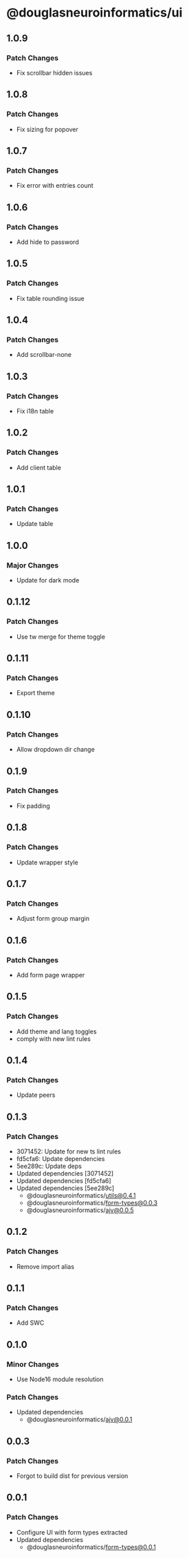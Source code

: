 # @douglasneuroinformatics/ui

## 1.0.9

### Patch Changes

- Fix scrollbar hidden issues

## 1.0.8

### Patch Changes

- Fix sizing for popover

## 1.0.7

### Patch Changes

- Fix error with entries count

## 1.0.6

### Patch Changes

- Add hide to password

## 1.0.5

### Patch Changes

- Fix table rounding issue

## 1.0.4

### Patch Changes

- Add scrollbar-none

## 1.0.3

### Patch Changes

- Fix i18n table

## 1.0.2

### Patch Changes

- Add client table

## 1.0.1

### Patch Changes

- Update table

## 1.0.0

### Major Changes

- Update for dark mode

## 0.1.12

### Patch Changes

- Use tw merge for theme toggle

## 0.1.11

### Patch Changes

- Export theme

## 0.1.10

### Patch Changes

- Allow dropdown dir change

## 0.1.9

### Patch Changes

- Fix padding

## 0.1.8

### Patch Changes

- Update wrapper style

## 0.1.7

### Patch Changes

- Adjust form group margin

## 0.1.6

### Patch Changes

- Add form page wrapper

## 0.1.5

### Patch Changes

- Add theme and lang toggles
- comply with new lint rules

## 0.1.4

### Patch Changes

- Update peers

## 0.1.3

### Patch Changes

- 3071452: Update for new ts lint rules
- fd5cfa6: Update dependencies
- 5ee289c: Update deps
- Updated dependencies [3071452]
- Updated dependencies [fd5cfa6]
- Updated dependencies [5ee289c]
  - @douglasneuroinformatics/utils@0.4.1
  - @douglasneuroinformatics/form-types@0.0.3
  - @douglasneuroinformatics/ajv@0.0.5

## 0.1.2

### Patch Changes

- Remove import alias

## 0.1.1

### Patch Changes

- Add SWC

## 0.1.0

### Minor Changes

- Use Node16 module resolution

### Patch Changes

- Updated dependencies
  - @douglasneuroinformatics/ajv@0.0.1

## 0.0.3

### Patch Changes

- Forgot to build dist for previous version

## 0.0.1

### Patch Changes

- Configure UI with form types extracted
- Updated dependencies
  - @douglasneuroinformatics/form-types@0.0.1

